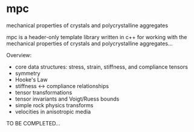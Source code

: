 # mpc
mechanical properties of crystals and polycrystalline aggregates

mpc is a header-only template library written in c++ for working with the
mechanical properties of crystals and polycrystalline aggregates...

Overview:
* core data structures: stress, strain, stiffness, and compliance tensors
* symmetry
* Hooke's Law
* stiffness <-> compliance relationships
* tensor transformations
* tensor invariants and Voigt/Ruess bounds
* simple rock physics transforms
* velocities in anisotropic media

TO BE COMPLETED...  

